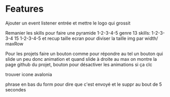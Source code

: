 # Features

Ajouter un event listener entrée et mettre le logo qui grossit

Remanier les skills pour faire une pyramide 1-2-3-4-5 genre 13 skills: 1-2-3-3-4 15 1-2-3-4-5 et recup taille ecran pour diviser la taille img par width/ maxRow

Pour les projets faire un bouton comme pour répondre au tel un bouton qui slide un peu donc animation et quand slide à droite au max on montre la page github du projet, bouton pour désactiver les animations si ça clc

trouver icone avalonia

phrase en bas du form pour dire que c'est envoyé et le suppr au bout de 5 secondes
